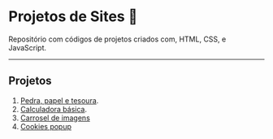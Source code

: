 # Projetos de Sites :rocket:
Repositório com códigos de projetos criados com, HTML, CSS, e JavaScript.

---

## Projetos

1. [Pedra, papel e tesoura](https://github.com/SkyG0D/projetos-js/tree/master/rock-paper-scissor).
2. [Calculadora básica](https://github.com/SkyG0D/projetos-js/tree/master/calculadora).
3. [Carrosel de imagens](https://github.com/SkyG0D/projetos-js/tree/master/carrousel)
4. [Cookies popup](https://github.com/SkyG0D/projetos-js/tree/master/cookies-popup)
